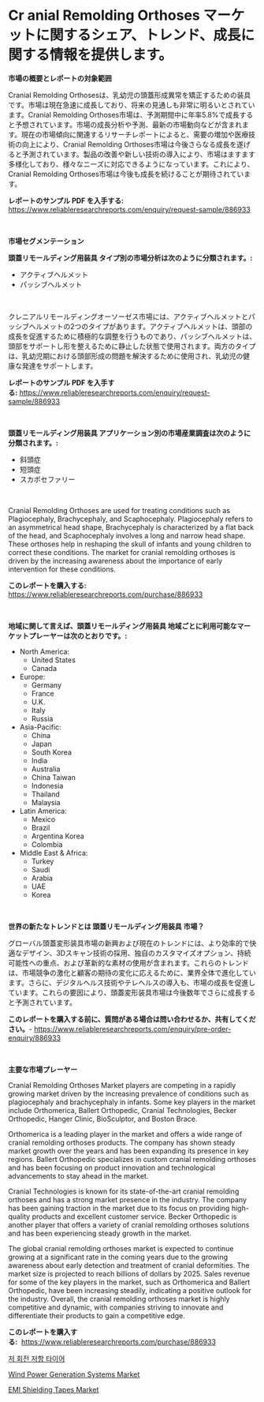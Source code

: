 <p><h1>Cr anial Remolding Orthoses マーケットに関するシェア、トレンド、成長に関する情報を提供します。</h1></p><p><strong>市場の概要とレポートの対象範囲</strong></p>
<p><p>Cranial Remolding Orthosesは、乳幼児の頭蓋形成異常を矯正するための装具です。市場は現在急速に成長しており、将来の見通しも非常に明るいとされています。Cranial Remolding Orthoses市場は、予測期間中に年率5.8%で成長すると予想されています。市場の成長分析や予測、最新の市場動向などが含まれます。現在の市場傾向に関連するリサーチレポートによると、需要の増加や医療技術の向上により、Cranial Remolding Orthoses市場は今後さらなる成長を遂げると予測されています。製品の改善や新しい技術の導入により、市場はますます多様化しており、様々なニーズに対応できるようになっています。これにより、Cranial Remolding Orthoses市場は今後も成長を続けることが期待されています。</p></p>
<p><strong>レポートのサンプル PDF を入手する:</strong> <a href="https://www.reliableresearchreports.com/enquiry/request-sample/886933">https://www.reliableresearchreports.com/enquiry/request-sample/886933</a></p>
<p>&nbsp;</p>
<p><strong>市場セグメンテーション</strong></p>
<p><strong>頭蓋リモールディング用装具 タイプ別の市場分析は次のように分類されます。:</strong></p>
<p><ul><li>アクティブヘルメット</li><li>パッシブヘルメット</li></ul></p>
<p>&nbsp;</p>
<p><p>クレニアルリモールディングオーソーゼス市場には、アクティブヘルメットとパッシブヘルメットの2つのタイプがあります。アクティブヘルメットは、頭部の成長を促進するために積極的な調整を行うものであり、パッシブヘルメットは、頭部をサポートし形を整えるために静止した状態で使用されます。両方のタイプは、乳幼児期における頭部形成の問題を解決するために使用され、乳幼児の健康な発達をサポートします。</p></p>
<p><strong>レポートのサンプル PDF を入手する:</strong>&nbsp;<a href="https://www.reliableresearchreports.com/enquiry/request-sample/886933">https://www.reliableresearchreports.com/enquiry/request-sample/886933</a></p>
<p>&nbsp;</p>
<p><strong> 頭蓋リモールディング用装具 アプリケーション別の市場産業調査は次のように分類されます。:</strong></p>
<p><ul><li>斜頭症</li><li>短頭症</li><li>スカポセファリー</li></ul></p>
<p>&nbsp;</p>
<p><p>Cranial Remolding Orthoses are used for treating conditions such as Plagiocephaly, Brachycephaly, and Scaphocephaly. Plagiocephaly refers to an asymmetrical head shape, Brachycephaly is characterized by a flat back of the head, and Scaphocephaly involves a long and narrow head shape. These orthoses help in reshaping the skull of infants and young children to correct these conditions. The market for cranial remolding orthoses is driven by the increasing awareness about the importance of early intervention for these conditions.</p></p>
<p><strong>このレポートを購入する:</strong>&nbsp; <a href="https://www.reliableresearchreports.com/purchase/886933">https://www.reliableresearchreports.com/purchase/886933</a></p>
<p>&nbsp;</p>
<p><strong>地域に関して言えば、頭蓋リモールディング用装具 地域ごとに利用可能なマーケットプレーヤーは次のとおりです。:</strong></p>
<p><ul>
    <li>
        North America:
        <ul>
            <li>United States</li>
            <li>Canada</li>
        </ul>
    </li>
    <li>
        Europe:
        <ul>
            <li>Germany</li>
            <li>France</li>
            <li>U.K.</li>
            <li>Italy</li>
            <li>Russia</li>
        </ul>
    </li>
    <li>
        Asia-Pacific:
        <ul>
            <li>China</li>
            <li>Japan</li>
            <li>South Korea</li>
            <li>India</li>
            <li>Australia</li>
            <li>China Taiwan</li>
            <li>Indonesia</li>
            <li>Thailand</li>
            <li>Malaysia</li>
        </ul>
    </li>
    <li>
        Latin America:
        <ul>
            <li>Mexico</li>
            <li>Brazil</li>
            <li>Argentina Korea</li>
            <li>Colombia</li>
        </ul>
    </li>
    <li>
        Middle East & Africa:
        <ul>
            <li>Turkey</li>
            <li>Saudi</li>
            <li>Arabia</li>
            <li>UAE</li>
            <li>Korea</li>
        </ul>
    </li>
    </ul></p>
<p>&nbsp;</p>
<p><strong>世界の新たなトレンドとは 頭蓋リモールディング用装具 市場？</strong></p>
<p><p>グローバル頭蓋変形装具市場の新興および現在のトレンドには、より効率的で快適なデザイン、3Dスキャン技術の採用、独自のカスタマイズオプション、持続可能性への重点、および革新的な素材の使用が含まれます。これらのトレンドは、市場競争の激化と顧客の期待の変化に応えるために、業界全体で進化しています。さらに、デジタルヘルス技術やテレヘルスの導入も、市場の成長を促進しています。これらの要因により、頭蓋変形装具市場は今後数年でさらに成長すると予測されています。</p></p>
<p><strong>このレポートを購入する前に、質問がある場合は問い合わせるか、共有してください。</strong>- <a href="https://www.reliableresearchreports.com/enquiry/pre-order-enquiry/886933">https://www.reliableresearchreports.com/enquiry/pre-order-enquiry/886933</a></p>
<p>&nbsp;</p>
<p><strong>主要な市場プレーヤー</strong></p>
<p><p>Cranial Remolding Orthoses Market players are competing in a rapidly growing market driven by the increasing prevalence of conditions such as plagiocephaly and brachycephaly in infants. Some key players in the market include Orthomerica, Ballert Orthopedic, Cranial Technologies, Becker Orthopedic, Hanger Clinic, BioSculptor, and Boston Brace.</p><p>Orthomerica is a leading player in the market and offers a wide range of cranial remolding orthoses products. The company has shown steady market growth over the years and has been expanding its presence in key regions. Ballert Orthopedic specializes in custom cranial remolding orthoses and has been focusing on product innovation and technological advancements to stay ahead in the market.</p><p>Cranial Technologies is known for its state-of-the-art cranial remolding orthoses and has a strong market presence in the industry. The company has been gaining traction in the market due to its focus on providing high-quality products and excellent customer service. Becker Orthopedic is another player that offers a variety of cranial remolding orthoses solutions and has been experiencing steady growth in the market.</p><p>The global cranial remolding orthoses market is expected to continue growing at a significant rate in the coming years due to the growing awareness about early detection and treatment of cranial deformities. The market size is projected to reach billions of dollars by 2025. Sales revenue for some of the key players in the market, such as Orthomerica and Ballert Orthopedic, have been increasing steadily, indicating a positive outlook for the industry. Overall, the cranial remolding orthoses market is highly competitive and dynamic, with companies striving to innovate and differentiate their products to gain a competitive edge.</p></p>
<p><strong>このレポートを購入する:</strong>&nbsp;&nbsp;<a href="https://www.reliableresearchreports.com/purchase/886933">https://www.reliableresearchreports.com/purchase/886933</a></p>
<p><p><a href="https://github.com/darrellockm3ytan895656/Market-Research-Report-List-1/blob/main/634484615056.md">저 회전 저항 타이어</a></p><p><a href="https://github.com/Sinjinluong3e0awx2m195k76/Market-Research-Report-List-1/blob/main/wind-power-generation-systems-market.md">Wind Power Generation Systems Market</a></p><p><a href="https://simplistic-meeting-7ee.notion.site/EMI-Shielding-Tapes-Market-Analysis-and-Market-Size-Global-Industry-Overview-Market-Segmentation-a-21e565a5473c42d2b7ec61b7246d2856">EMI Shielding Tapes Market</a></p></p>